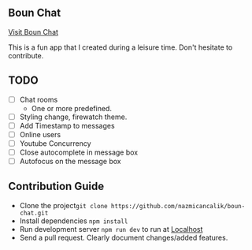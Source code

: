 ## Boun Chat

[Visit Boun Chat](https://boun-chat.herokuapp.com/)

This is a fun app that I created during a leisure time. Don't hesitate to contribute.

## TODO
     
* [ ] Chat rooms
  * One or more predefined.
* [ ] Styling change, firewatch theme.
* [ ] Add Timestamp to messages
* [ ] Online users
* [ ] Youtube Concurrency
* [ ] Close autocomplete in message box
* [ ] Autofocus on the message box

## Contribution Guide

* Clone the project`git clone https://github.com/nazmicancalik/boun-chat.git`
* Install dependencies `npm install`
* Run development server `npm run dev` to run at [Localhost](http://localhost:3000/)
* Send a pull request. Clearly document changes/added features. 
